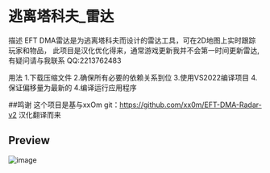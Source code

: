 
# 逃离塔科夫_雷达

描述
EFT DMA雷达是为逃离塔科夫而设计的雷达工具，可在2D地图上实时跟踪玩家和物品，
此项目是汉化优化得来，通常游戏更新我并不会第一时间更新雷达,有疑问请与我联系
QQ:2213762483

用法
1.下载压缩文件
2.确保所有必要的依赖关系到位
3.使用VS2022编译项目
4.保证偏移量为最新的
4.编译运行应用程序

##鸣谢
这个项目是基与xxOm git：https://github.com/xx0m/EFT-DMA-Radar-v2 汉化翻译而来

## Preview
![image](https://github.com/xx0m/EFT-DMA-Radar-v2/assets/63579245/9e55038f-8095-4680-9d3f-b14f44046276)

